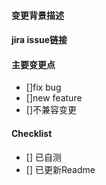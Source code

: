 #### 变更背景描述



#### jira issue链接


#### 主要变更点
- []fix bug
- []new feature
- []不兼容变更 


#### Checklist
- [] 已自测
- [] 已更新Readme

